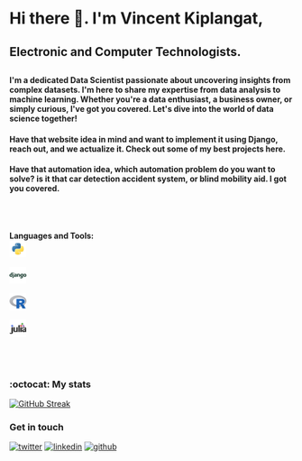 # Hi there 👋. I'm Vincent Kiplangat, 
## Electronic and   Computer Technologists.
##
#### I'm a dedicated Data Scientist passionate about uncovering insights from complex datasets. I'm here to share my expertise from data analysis to machine learning. Whether you're a data enthusiast, a business owner, or simply curious, I've got you covered. Let's dive into the world of data science together!
#### Have that website idea in mind and want to implement it using Django, reach out, and we actualize it. Check out some of my best projects here.
#### Have that automation idea, which automation problem do you want to solve? is it that car detection accident system, or blind mobility aid. I got you covered.

<!--
**Kenduiwat/Kenduiwat** is a ✨ _special_ ✨ repository because its `README.md` (this file) appears on your GitHub profile.

Here are some ideas to get you started:

- 🔭 I’m currently working on ...
- 🌱 I’m currently learning ...
- 👯 I’m looking to collaborate on ...
- 🤔 I’m looking for help with ...
- 💬 Ask me about ...
- 📫 How to reach me: ...
- 😄 Pronouns: ...
- ⚡ Fun fact: ...

<a href="https://twitter.com/Kenduiwatt">
  <img align="left" alt="Vincent's Twitter" width="22px" src="https://cdn.jsdelivr.net/npm/simple-icons@v3/icons/twitter.svg" />
</a>
<a href="https://www.linkedin.com/in/vincent-kiplangat-9510621bb/">
  <img align="left" alt="Vincent's Linkdein" width="22px" src="https://cdn.jsdelivr.net/npm/simple-icons@v3/icons/linkedin.svg" />
</a>
<a href="https://github.com/Kenduiwat">
  <img align="left" alt="Vincent's Github" width="22px" src="https://cdn.jsdelivr.net/npm/simple-icons@v3/icons/github.svg" />
</a>
-->

<br/>
<br/>

**Languages and Tools:**  
<code><img height="30" src="https://raw.githubusercontent.com/github/explore/80688e429a7d4ef2fca1e82350fe8e3517d3494d/topics/python/python.png"></code>

<code><img height="30" src="https://raw.githubusercontent.com/github/explore/80688e429a7d4ef2fca1e82350fe8e3517d3494d/topics/django/django.png"></code>


<code><img height="30" src="https://raw.githubusercontent.com/github/explore/master/topics/r/r.png"></code>

<code><img height="30" src="https://raw.githubusercontent.com/github/explore/master/topics/julia/julia.png"></code>


<br/>
<br/>



### :octocat: My stats






[![GitHub Streak](https://github-readme-streak-stats-tau-murex.vercel.app?user=Kenduiwat&theme=vue-dark&hide_border=true&date_format=j%20M%5B%20Y%5D)](https://git.io/streak-stats)
























### Get in touch
<p>
  <a href="https://twitter.com/Kenduiwatt"><img src="https://img.icons8.com/color/50/111111/twitter-squared.png" alt="twitter"/></a>
  <a href="https://www.linkedin.com/in/vincent-kiplangat-9510621bb/"><img src="https://img.icons8.com/color/50/111111/linkedin.png" alt="linkedin"/></a>
  <a href="https://github.com/Kenduiwat"><img src="https://img.icons8.com/color/50/111111/github.png" alt="github"/></a>
  
</p>
